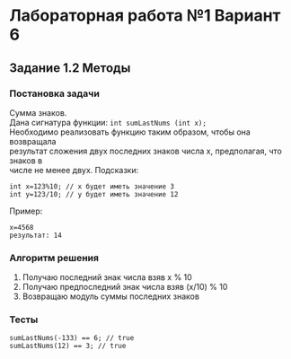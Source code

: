 
# Лабораторная работа №1 Вариант 6
## Задание 1.2 Методы


### Постановка задачи
Сумма знаков.  
Дана сигнатура функции: `int sumLastNums (int x);`  
Необходимо реализовать функцию таким образом, чтобы она возвращала  
результат сложения двух последних знаков числа х, предполагая, что знаков в  
числе не менее двух. Подсказки:  
```
int x=123%10; // х будет иметь значение 3
int у=123/10; // у будет иметь значение 12
```
Пример:  
```
x=4568
результат: 14
```

### Алгоритм решения
1. Получаю последний знак числа взяв x % 10
2. Получаю предпоследний знак числа взяв (x/10) % 10
3. Возвращаю модуль суммы последних знаков

### Тесты
```
sumLastNums(-133) == 6; // true
sumLastNums(12) == 3; // true
```